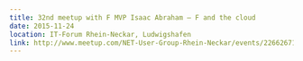 ```yaml
---
title: 32nd meetup with F MVP Isaac Abraham – F and the cloud
date: 2015-11-24
location: IT-Forum Rhein-Neckar, Ludwigshafen
link: http://www.meetup.com/NET-User-Group-Rhein-Neckar/events/226626713/
---
```

